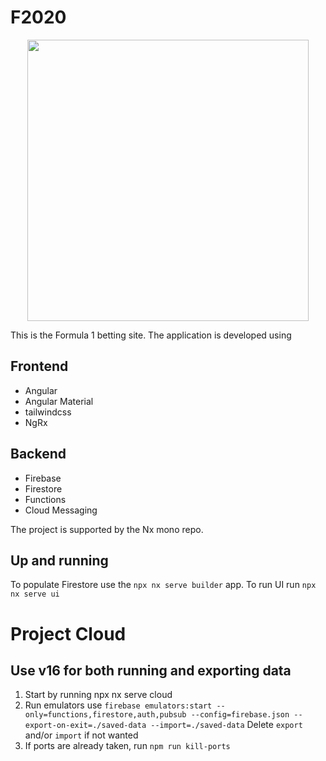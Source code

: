 # F2020

<p align="center"><img src="https://github.com/bregnvig/F2020/blob/develop/apps/ui/src/assets/icons/icon-192x192.png?raw=true" width="450"></p>

This is the Formula 1 betting site. 
The application is developed using

## Frontend

* Angular
* Angular Material
* tailwindcss
* NgRx

## Backend

* Firebase
* Firestore
* Functions
* Cloud Messaging

The project is supported by the Nx mono repo.

## Up and running

To populate Firestore use the `npx nx serve builder` app.
To run UI run `npx nx serve ui`

# Project Cloud

## Use v16 for both running and exporting data

1. Start by running npx nx serve cloud
2. Run emulators use `firebase emulators:start --only=functions,firestore,auth,pubsub --config=firebase.json --export-on-exit=./saved-data --import=./saved-data` Delete `export` and/or `import` if not wanted
3. If ports are already taken, run `npm run kill-ports` 
